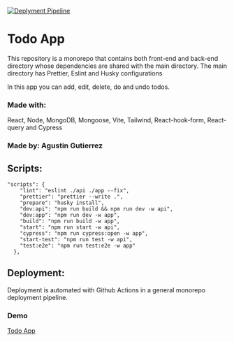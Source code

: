 [![Deplyment Pipeline](https://github.com/aggutierrez98/todo-app-monorepo/actions/workflows/pipeline.yml/badge.svg)](https://github.com/aggutierrez98/todo-app-monorepo/actions/workflows/pipeline.yml)

# Todo App

This repository is a monorepo that contains both front-end and back-end directory whose dependencies are shared with the main directory.
The main directory has Prettier, Eslint and Husky configurations

In this app you can add, edit, delete, do and undo todos.

### Made with:

React, Node, MongoDB, Mongoose, Vite, Tailwind, React-hook-form, React-query and Cypress

### Made by: Agustin Gutierrez

## Scripts:

```
"scripts": {
    "lint": "eslint ./api ./app --fix",
    "prettier": "prettier --write .",
    "prepare": "husky install",
    "dev:api": "npm run build && npm run dev -w api",
    "dev:app": "npm run dev -w app",
    "build": "npm run build -w app",
    "start": "npm run start -w api",
    "cypress": "npm run cypress:open -w app",
    "start-test": "npm run test -w api",
    "test:e2e": "npm run test:e2e -w app"
  },
```

## Deployment:

Deployment is automated with Github Actions in a general monorepo deployment pipeline.

### Demo

[Todo App](https://todo-app-aggutierrez.herokuapp.com/e)
